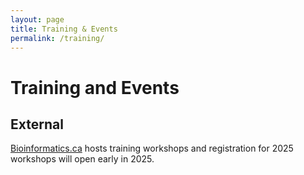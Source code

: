 ```yaml
---
layout: page
title: Training & Events
permalink: /training/
---
```


# Training and Events


## External
[Bioinformatics.ca](https://bioinformatics.ca/workshops/current-workshops/) hosts training workshops and registration for 2025 workshops will open early in 2025.
